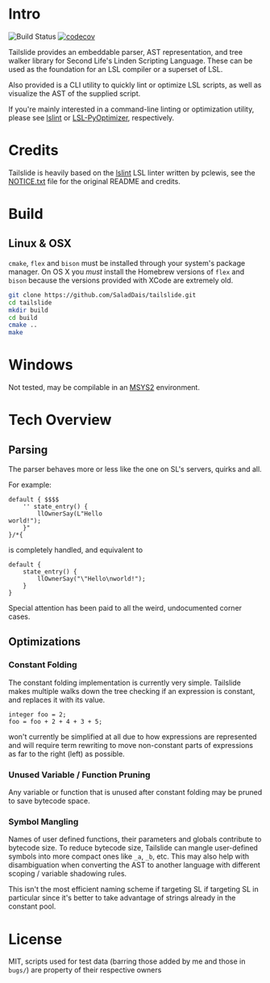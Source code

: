 # Intro

![Build Status](https://github.com/SaladDais/tailslide/workflows/build/badge.svg) [![codecov](https://codecov.io/gh/SaladDais/tailslide/branch/master/graph/badge.svg?token=5BQCSA63F1)](https://codecov.io/gh/SaladDais/tailslide)


Tailslide provides an embeddable parser, AST representation, and tree walker library for
Second Life's Linden Scripting Language. These can be used as the foundation for an
LSL compiler or a superset of LSL.

Also provided is a CLI utility to quickly lint or optimize LSL scripts,
as well as visualize the AST of the supplied script.

If you're mainly interested in a command-line linting or optimization utility,
please see [lslint](https://github.com/Makopo/lslint) or
[LSL-PyOptimizer](https://github.com/Sei-Lisa/LSL-PyOptimizer), respectively.

# Credits
Tailslide is heavily based on the [lslint](https://github.com/pclewis/lslint)
LSL linter written by pclewis, see the [NOTICE.txt](NOTICE.txt) file for the
original README and credits.

# Build

## Linux & OSX

`cmake`, `flex` and `bison` must be installed through your system's package manager.
On OS X you _must_ install the Homebrew versions of `flex` and `bison` because the
versions provided with XCode are extremely old.

```bash
git clone https://github.com/SaladDais/tailslide.git
cd tailslide
mkdir build
cd build
cmake ..
make
```

# Windows

Not tested, may be compilable in an [MSYS2](https://www.msys2.org/) environment.

# Tech Overview

## Parsing

The parser behaves more or less like the one on SL's servers, quirks and all.

For example:
```
default { $$$$
    '' state_entry() {
        llOwnerSay(L"Hello
world!");
    }"
}/*{
```

is completely handled, and equivalent to

```
default {
    state_entry() {
        llOwnerSay("\"Hello\nworld!");
    }
}
```

Special attention has been paid to all the weird, undocumented corner cases.

## Optimizations

### Constant Folding

The constant folding implementation is currently very simple. Tailslide makes multiple
walks down the tree checking if an expression is constant, and replaces it with its value.

```
integer foo = 2;
foo = foo + 2 + 4 + 3 + 5;
```

won't currently be simplified at all due to how expressions are represented and will
require term rewriting to move non-constant parts of expressions as far to the right (left) as possible.

### Unused Variable / Function Pruning

Any variable or function that is unused after constant folding may be pruned to save bytecode space.

### Symbol Mangling

Names of user defined functions, their parameters and globals contribute to bytecode size.
To reduce bytecode size, Tailslide can mangle user-defined symbols into more compact ones like
`_a`, `_b`, etc. This may also help with disambiguation when converting the AST to another
language with different scoping / variable shadowing rules.

This isn't the most efficient naming scheme if targeting SL if targeting SL in particular
since it's better to take advantage of strings already in the constant pool.

# License
MIT, scripts used for test data (barring those added by me and those in `bugs/`) are
property of their respective owners
